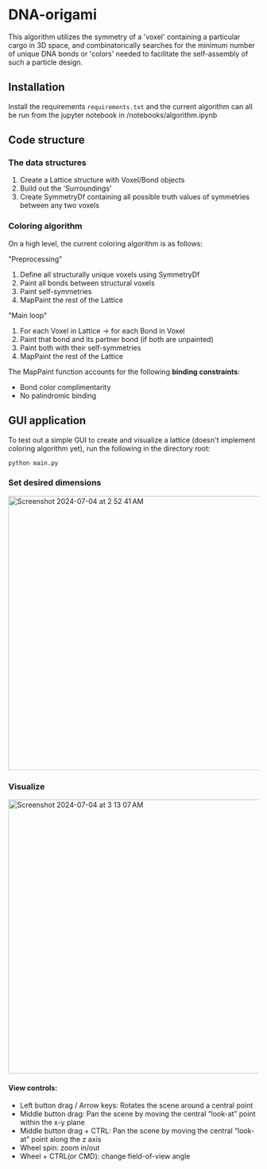 # DNA-origami

This algorithm utilizes the symmetry of a 'voxel' containing a particular cargo in 3D space, and combinatorically searches for the minimum number of unique DNA bonds or 'colors' needed to facilitate the self-assembly of such a particle design.

## Installation

Install the requirements `requirements.txt` and the current algorithm can all be run from the jupyter notebook in /notebooks/algorithm.ipynb

## Code structure

### The data structures

1. Create a Lattice structure with Voxel/Bond objects
2. Build out the 'Surroundings'
3. Create SymmetryDf containing all possible truth values of symmetries between any two voxels

### Coloring algorithm

On a high level, the current coloring algorithm is as follows:

"Preprocessing"
1. Define all structurally unique voxels using SymmetryDf
2. Paint all bonds between structural voxels
3. Paint self-symmetries
4. MapPaint the rest of the Lattice

"Main loop"
1. For each Voxel in Lattice -> for each Bond in Voxel
2. Paint that bond and its partner bond (if both are unpainted)
3. Paint both with their self-symmetries
4. MapPaint the rest of the Lattice

The MapPaint function accounts for the following **binding constraints**:

- Bond color complimentarity
- No palindromic binding


## GUI application

To test out a simple GUI to create and visualize a lattice (doesn't implement coloring algorithm yet), run the following in the directory root:

```shell
python main.py
```

### Set desired dimensions

<img width="550" alt="Screenshot 2024-07-04 at 2 52 41 AM" src="https://github.com/hyuncat/DNA-origami/assets/114366569/425904d5-8a42-4e1e-9b0a-fbde2c91ddef">


### Visualize

<img width="550" alt="Screenshot 2024-07-04 at 3 13 07 AM" src="https://github.com/hyuncat/DNA-origami/assets/114366569/2a6417be-05c4-47c1-a184-82003608b079">

#### View controls:
- Left button drag / Arrow keys: Rotates the scene around a central point
- Middle button drag: Pan the scene by moving the central “look-at” point within the x-y plane
- Middle button drag + CTRL: Pan the scene by moving the central “look-at” point along the z axis
- Wheel spin: zoom in/out
- Wheel + CTRL(or CMD): change field-of-view angle
